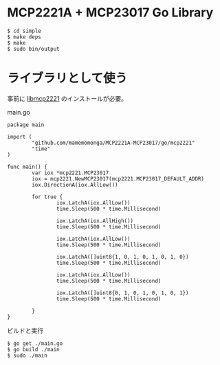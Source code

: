 # MCP2221A + MCP23017 Go Library

	$ cd simple
	$ make deps
	$ make
	$ sudo bin/output

# ライブラリとして使う

事前に [libmcp2221](../libmcp2221) のインストールが必要。

main.go

	package main
	
	import (
	        "github.com/mamemomonga/MCP2221A-MCP23017/go/mcp2221"
	        "time"
	)
	
	func main() {
	        var iox *mcp2221.MCP23017
	        iox = mcp2221.NewMCP23017(mcp2221.MCP23017_DEFAULT_ADDR)
	        iox.DirectionA(iox.AllLow())
	
	        for true {
	                iox.LatchA(iox.AllLow())
	                time.Sleep(500 * time.Millisecond)
	
	                iox.LatchA(iox.AllHigh())
	                time.Sleep(500 * time.Millisecond)
	
	                iox.LatchA(iox.AllLow())
	                time.Sleep(500 * time.Millisecond)
	
	                iox.LatchA([]uint8{1, 0, 1, 0, 1, 0, 1, 0})
	                time.Sleep(500 * time.Millisecond)
	
	                iox.LatchA(iox.AllLow())
	                time.Sleep(500 * time.Millisecond)
	
	                iox.LatchA([]uint8{0, 1, 0, 1, 0, 1, 0, 1})
	                time.Sleep(500 * time.Millisecond)
	
	        }
	}

ビルドと実行

	$ go get ./main.go
	$ go build ./main
	$ sudo ./main


